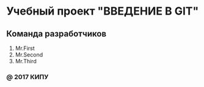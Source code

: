 # Учебный проект "ВВЕДЕНИЕ В GIT"

## Команда разработчиков

1. Mr.First
2. Mr.Second
3. Mr.Third

### @ 2017 КИПУ
